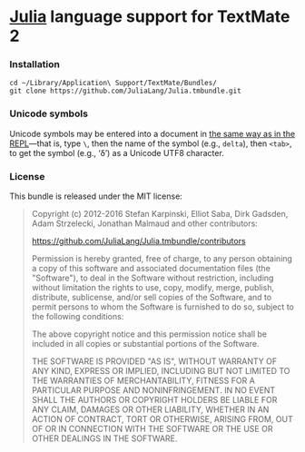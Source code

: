 [Julia][julia] language support for TextMate 2
==============================================

[julia]: https://github.com/JuliaLang/julia

### Installation

	cd ~/Library/Application\ Support/TextMate/Bundles/
	git clone https://github.com/JuliaLang/Julia.tmbundle.git

### Unicode symbols

Unicode symbols may be entered into a document in
[the same way as in the REPL][julia_vars]&mdash;that is,
type `\`, then the name of the symbol (e.g., `delta`),
then `<tab>`, to get the symbol (e.g., &lsquo;&delta;&rsquo;) as a Unicode
UTF8 character.

[julia_vars]: http://docs.julialang.org/en/stable/manual/variables/

### License

This bundle is released under the MIT license:

> Copyright (c) 2012-2016 Stefan Karpinski, Elliot Saba, Dirk Gadsden,
> Adam Strzelecki, Jonathan Malmaud and other contributors:
>
> https://github.com/JuliaLang/Julia.tmbundle/contributors
>
> Permission is hereby granted, free of charge, to any person obtaining a copy
> of this software and associated documentation files (the "Software"), to deal
> in the Software without restriction, including without limitation the rights
> to use, copy, modify, merge, publish, distribute, sublicense, and/or sell
> copies of the Software, and to permit persons to whom the Software is
> furnished to do so, subject to the following conditions:
>
> The above copyright notice and this permission notice shall be included in
> all copies or substantial portions of the Software.
>
> THE SOFTWARE IS PROVIDED "AS IS", WITHOUT WARRANTY OF ANY KIND, EXPRESS OR
> IMPLIED, INCLUDING BUT NOT LIMITED TO THE WARRANTIES OF MERCHANTABILITY,
> FITNESS FOR A PARTICULAR PURPOSE AND NONINFRINGEMENT. IN NO EVENT SHALL THE
> AUTHORS OR COPYRIGHT HOLDERS BE LIABLE FOR ANY CLAIM, DAMAGES OR OTHER
> LIABILITY, WHETHER IN AN ACTION OF CONTRACT, TORT OR OTHERWISE, ARISING FROM,
> OUT OF OR IN CONNECTION WITH THE SOFTWARE OR THE USE OR OTHER DEALINGS IN THE
> SOFTWARE.
